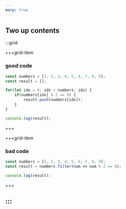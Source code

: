 ```yaml
---
marp: true
---
```


## Two up contents

:::grid

+++grid-item
### good code

```javascript
const numbers = [1, 2, 3, 4, 5, 6, 7, 8, 9];
const result = [];

for(let idx = 0; idx < numbers; idx) {
    if(numbers[idx] % 2 == 0) {
        result.push(numbers[idx]);
    }
}

console.log(result);
```

+++

+++grid-item
### bad code

```javascript
const numbers = [1, 2, 3, 4, 5, 6, 7, 8, 9];
const result = numbers.filter(num => num % 2 == 0);

console.log(result);
```

+++

:::
---